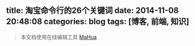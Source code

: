 title: 淘宝命令行的26个关键词
date: 2014-11-08 20:48:08
categories: blog
tags: [博客, 前端, 知识]
---




> 本文档使用在线编辑工具
[MaHua](http://mahua.jser.me)